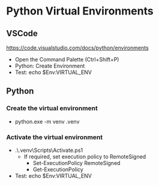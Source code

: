 # Python Virtual Environments

## VSCode
https://code.visualstudio.com/docs/python/environments

- Open the Command Palette (Ctrl+Shift+P)
- Python: Create Environment
- Test: echo $Env:VIRTUAL_ENV

## Python

### Create the virtual environment
- python.exe -m venv .venv
### Activate the virtual environment
- .\\.venv\Scripts\Activate.ps1
  - If required, set execution policy to RemoteSigned
      - Set-ExecutionPolicy RemoteSigned
      - Get-ExecutionPolicy
- Test: echo $Env:VIRTUAL_ENV

